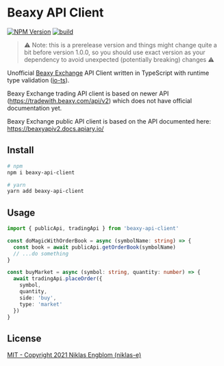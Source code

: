 # Beaxy API Client

[![NPM Version][npm-image]][npm-url]
[![build][build-image]][build-url]

> ⚠️ Note: this is a prerelease version and things might change quite a bit before version 1.0.0, so you should use exact version as your dependency to avoid unexpected (potentially breaking) changes ⚠️

Unofficial [Beaxy Exchange](https://beaxy.com) API Client written in TypeScript with runtime type validation ([io-ts](https://www.npmjs.com/package/io-ts)).

Beaxy Exchange trading API client is based on newer API (<https://tradewith.beaxy.com/api/v2>) which does not have official documentation yet.

Beaxy Exchange public API client is based on the API documented here: <https://beaxyapiv2.docs.apiary.io/>

## Install

```bash
# npm
npm i beaxy-api-client

# yarn
yarn add beaxy-api-client
```

## Usage

```typescript
import { publicApi, tradingApi } from 'beaxy-api-client'

const doMagicWithOrderBook = async (symbolName: string) => {
  const book = await publicApi.getOrderBook(symbolName)
  // ...do something
}

const buyMarket = async (symbol: string, quantity: number) => {
  await tradingApi.placeOrder({
    symbol,
    quantity,
    side: 'buy',
    type: 'market'
  })
}

```

## License

[MIT - Copyright 2021 Niklas Engblom (niklas-e)](https://github.com/niklas-e/beaxy-api-client/blob/main/LICENSE.md)

[npm-image]: https://img.shields.io/npm/v/beaxy-api-client.svg
[npm-url]: https://npmjs.org/package/beaxy-api-client
[build-image]: https://github.com/niklas-e/beaxy-api-client/actions/workflows/build.yml/badge.svg
[build-url]: https://github.com/niklas-e/beaxy-api-client/actions/workflows/build.yml